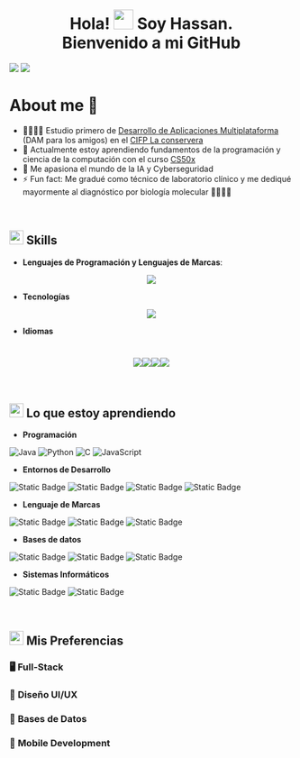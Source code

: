 <h1 align="center"><b>Hola! <img src="https://media.giphy.com/media/hvRJCLFzcasrR4ia7z/giphy.gif" width="35"><a target="_blank" align="left"> Soy Hassan. </br> Bienvenido a mi GitHub </b>
</a></h1>

<img src="./Candle Blossom Night.png">
<img src="https://user-images.githubusercontent.com/73097560/115834477-dbab4500-a447-11eb-908a-139a6edaec5c.gif">

# About me 👀
  - 👨🏽‍💻📱 Estudio primero de [Desarrollo de Aplicaciones Multiplataforma](https://llegarasalto.com/guiafp/ciclos/IFC-322.html) (DAM para los amigos) en el [CIFP La conservera](https://www.ieslosalbares.es/laconservera/)
  - 🏫 Actualmente estoy aprendiendo fundamentos de la programación y ciencia de la computación con el curso [CS50x](https://www.edx.org/learn/computer-science/harvard-university-cs50-s-introduction-to-computer-science "CS50's Introduction to Computer Science")   
  - 💞️ Me apasiona el mundo de la IA y Cyberseguridad   
  - ⚡ Fun fact: Me gradué como técnico de laboratorio clínico y me dediqué mayormente al diagnóstico por biología molecular 👨🏽‍🔬🧬   


<br>

## <img src="https://media2.giphy.com/media/QssGEmpkyEOhBCb7e1/giphy.gif?cid=ecf05e47a0n3gi1bfqntqmob8g9aid1oyj2wr3ds3mg700bl&rid=giphy.gif" width ="25"><b>  Skills</b>

  - **Lenguajes de Programación y Lenguajes de Marcas**:
   
  <p align="center">
    <a href="https://skillicons.dev">
      <img src="https://skillicons.dev/icons?i=html,java,js,md,c,python,&perline=14" />
    </a>
  </p>
  
  - **Tecnologías**
  
  <p align="center">
    <a href="https://skillicons.dev">
      <img src="https://skillicons.dev/icons?i=git,discord,github,vscode,idea,&perline=14" />
    </a>
  </p>
  
  - **Idiomas**
  <h1 align="center"><img src=https://github.com/user-attachments/assets/493a1885-9984-48ea-8dac-3c90ef177b2c><img src=https://github.com/user-attachments/assets/32ef418f-7a5b-4497-9f93-c0b9dcd66cf8><img src=https://github.com/user-attachments/assets/a912263e-b2dc-4719-ad59-966f6f245282><img src=https://github.com/user-attachments/assets/f66810fe-0816-4ad5-9dd5-e361a178b1cc></h1><br>


## <img src="https://media2.giphy.com/media/QssGEmpkyEOhBCb7e1/giphy.gif?cid=ecf05e47a0n3gi1bfqntqmob8g9aid1oyj2wr3ds3mg700bl&rid=giphy.gif" width ="25"><b> Lo que estoy aprendiendo</b>
  - **Programación**
  
  ![Java](https://img.shields.io/badge/Java-ED8B00?style=for-the-badge&logo=java&logoColor=white)
  ![Python](https://img.shields.io/badge/Python-FFD43B?style=for-the-badge&logo=python&logoColor=306998)
  ![C](https://img.shields.io/badge/C-00599C?style=for-the-badge&logo=c&logoColor=white)
  ![JavaScript](https://img.shields.io/badge/JavaScript-323330?style=for-the-badge&logo=javascript&logoColor=F7DF1E)
  
  - **Entornos de Desarrollo**
    
  ![Static Badge](https://img.shields.io/badge/VSCode-blue)
  ![Static Badge](https://img.shields.io/badge/IntelliJ-red?logoSize=auto)
  ![Static Badge](https://img.shields.io/badge/React-blue?logo=React&labelColor=black)
  ![Static Badge](https://img.shields.io/badge/NodeJS-green)
  
  
  - **Lenguaje de Marcas**
  
  ![Static Badge](https://img.shields.io/badge/HTML-orange?logo=HTML5)
  ![Static Badge](https://img.shields.io/badge/CSS-blue?logo=CSS3)
  ![Static Badge](https://img.shields.io/badge/MarkDown-black?logo=MarkDown)
  
  - **Bases de datos**
  
  ![Static Badge](https://img.shields.io/badge/SQL-white?logo=MySQL)
  ![Static Badge](https://img.shields.io/badge/Docker-lightblue?logo=Docker)
  ![Static Badge](https://img.shields.io/badge/MongoDB-green?logo=MongoDB)
  
  
  - **Sistemas Informáticos**
  
  ![Static Badge](https://img.shields.io/badge/Windows-lightblue)
  ![Static Badge](https://img.shields.io/badge/Linux-red?logo=Linux&labelColor=grey)

</br>

## <img src="https://media2.giphy.com/media/QssGEmpkyEOhBCb7e1/giphy.gif?cid=ecf05e47a0n3gi1bfqntqmob8g9aid1oyj2wr3ds3mg700bl&rid=giphy.gif" width ="25"><b> Mis Preferencias</b>
  
  ###  🖥️ **Full-Stack** 
  ###  🎨 **Diseño UI/UX** 
  ###  💾 **Bases de Datos** 
  ###  📲 **Mobile Development** 


<!---
ItsHazzan/ItsHazzan is a ✨ special ✨ repository because its `README.md` (this file) appears on your GitHub profile.
You can click the Preview link to take a look at your changes.
--->
